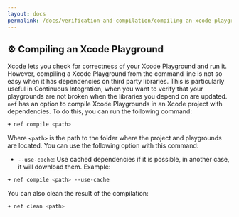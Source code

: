 ```yaml
---
layout: docs
permalink: /docs/verification-and-compilation/compiling-an-xcode-playground/
---
```


## ⚙️ Compiling an Xcode Playground
 Xcode lets you check for correctness of your Xcode Playground and run it. However, compiling a Xcode Playground from the command line is not so easy when it has dependencies on third party libraries. This is particularly useful in Continuous Integration, when you want to verify that your playgrounds are not broken when the libraries you depend on are updated. `nef` has an option to compile Xcode Playgrounds in an Xcode project with dependencies. To do this, you can run the following command:
 
 ```bash
 ➜ nef compile <path>
 ```
 
 Where `<path>` is the path to the folder where the project and playgrounds are located. You can use the following option with this command:
 
 - `--use-cache`: Use cached dependencies if it is possible, in another case, it will download them. Example:
 
 ```bash
 ➜ nef compile <path> --use-cache
 ```
 
 You can also clean the result of the compilation:
 
 ```bash
 ➜ nef clean <path>
 ```
